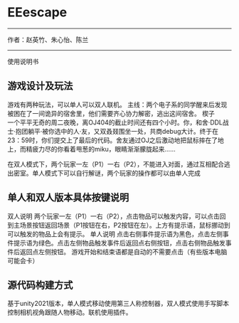 # EEescape

---

作者：赵英竹、朱心怡、陈兰

---

使用说明书

## 游戏设计及玩法

游戏有两种玩法，可以单人可以双人联机。
主线：两个电子系的同学醒来后发现被困在了一间诡异的宿舍里，他们需要齐心协力解密，逃出这间宿舍。
楔子  
一个平平无奇的周二夜晚，离OJ404的截止时间还有四个小时。你，和舍·DDL战士·抱团躺平·被你选中的人·友，又双叒叕围坐一处，共商debug大计。终于在23：59时，你们提交上了最后的代码。舍友通过OJ之后激动地把鼠标摔在了地上，而精疲力尽的你看着甩葱的miku，眼睛渐渐朦胧起来……

在双人模式下，两个玩家一左（P1）一右（P2），不能进入对面，通过互相配合逃出密室。单人模式下可以自行解谜，两个玩家的操作都可以由单人完成

## 单人和双人版本具体按键说明

双人说明
两个玩家一左（P1）一右（P2），点击物品可以触发内容，可以点击回到主场景按钮返回场景（P1按钮在右，P2按钮在左）。上方有提示语，鼠标挪动到可以触发的物品上会有提示。
单人说明
点击右侧事件提示语为黑色，点击左侧事件提示语为绿色。点击左侧物品触发事件后返回点右侧按钮，点击右侧物品触发事件后返回点左侧按钮。
游戏开始和结束语都是自动的不需要点击（有些版本电脑可能会卡）

## 源代码构建方式

基于unity2021版本，单人模式移动使用第三人称控制器，双人模式使用手写脚本控制相机视角跟随人物移动。联机使用插件。
